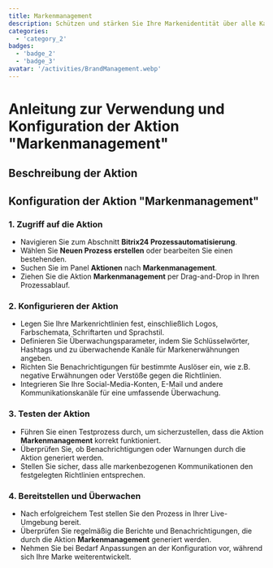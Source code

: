 ```yaml
---
title: Markenmanagement
description: Schützen und stärken Sie Ihre Markenidentität über alle Kanäle hinweg.
categories: 
  - 'category_2'
badges: 
  - 'badge_2'
  - 'badge_3'
avatar: '/activities/BrandManagement.webp'
---
```

# Anleitung zur Verwendung und Konfiguration der Aktion "Markenmanagement"

## Beschreibung der Aktion

## **Konfiguration der Aktion "Markenmanagement"**

### 1. Zugriff auf die Aktion
- Navigieren Sie zum Abschnitt **Bitrix24 Prozessautomatisierung**.
- Wählen Sie **Neuen Prozess erstellen** oder bearbeiten Sie einen bestehenden.
- Suchen Sie im Panel **Aktionen** nach **Markenmanagement**.
- Ziehen Sie die Aktion **Markenmanagement** per Drag-and-Drop in Ihren Prozessablauf.

### 2. Konfigurieren der Aktion
- Legen Sie Ihre Markenrichtlinien fest, einschließlich Logos, Farbschemata, Schriftarten und Sprachstil.
- Definieren Sie Überwachungsparameter, indem Sie Schlüsselwörter, Hashtags und zu überwachende Kanäle für Markenerwähnungen angeben.
- Richten Sie Benachrichtigungen für bestimmte Auslöser ein, wie z.B. negative Erwähnungen oder Verstöße gegen die Richtlinien.
- Integrieren Sie Ihre Social-Media-Konten, E-Mail und andere Kommunikationskanäle für eine umfassende Überwachung.

### 3. Testen der Aktion
- Führen Sie einen Testprozess durch, um sicherzustellen, dass die Aktion **Markenmanagement** korrekt funktioniert.
- Überprüfen Sie, ob Benachrichtigungen oder Warnungen durch die Aktion generiert werden.
- Stellen Sie sicher, dass alle markenbezogenen Kommunikationen den festgelegten Richtlinien entsprechen.

### 4. Bereitstellen und Überwachen
- Nach erfolgreichem Test stellen Sie den Prozess in Ihrer Live-Umgebung bereit.
- Überprüfen Sie regelmäßig die Berichte und Benachrichtigungen, die durch die Aktion **Markenmanagement** generiert werden.
- Nehmen Sie bei Bedarf Anpassungen an der Konfiguration vor, während sich Ihre Marke weiterentwickelt.